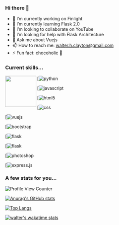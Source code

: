 ### Hi there 👋

- 🔭 I’m currently working on Finlight
- 🌱 I’m currently learning Flask 2.0
- 👯 I’m looking to collaborate on YouTube
- 🤔 I’m looking for help with Flask Architecture
- 💬 Ask me about Vuejs
- 📫 How to reach me: walter.h.clayton@gmail.com
- ⚡ Fun fact: chocoholic 🍫

### Current skills...
<img align="left" width="100" height="100" src="https://img.shields.io/badge/Python-3776AB?style=for-the-badge&logo=python&logoColor=white">

[![python](https://img.shields.io/badge/Python-3776AB?style=for-the-badge&logo=python&logoColor=white)

[![javascript](https://img.shields.io/badge/JavaScript-F7DF1E?style=for-the-badge&logo=javascript&logoColor=black)

[![html5](https://img.shields.io/badge/HTML-239120?style=for-the-badge&logo=html5&logoColor=white)

[![css](https://img.shields.io/badge/CSS-239120?&style=for-the-badge&logo=css3&logoColor=white)

[![vuejs](https://img.shields.io/badge/Vue.js-35495E?style=for-the-badge&logo=vue.js&logoColor=4FC08D)

[![bootstrap](https://img.shields.io/badge/Bootstrap-563D7C?style=for-the-badge&logo=bootstrap&logoColor=white)

[![flask](https://img.shields.io/badge/Flask-000000?style=for-the-badge&logo=flask&logoColor=white)

[![flask](https://img.shields.io/badge/Heroku-430098?style=for-the-badge&logo=heroku&logoColor=white)

[![photoshop](https://aleen42.github.io/badges/src/photoshop.svg)

[![express.js](https://img.shields.io/badge/Express.js-404D59?style=for-the-badge)

### A few stats for you...

![Profile View Counter](https://komarev.com/ghpvc/?username=walter-clayton)

[![Anurag's GitHub stats](https://github-readme-stats.vercel.app/api?username=walter-clayton&show_icons=true)](https://github.com/walter-clayton/github-readme-stats)

[![Top Langs](https://github-readme-stats.vercel.app/api/top-langs/?username=walter-clayton)](https://github.com/walter-clayton/github-readme-stats)

[![walter's wakatime stats](https://github-readme-stats.vercel.app/api/wakatime?username=walthedude)](https://github.com/walter-clayton/github-readme-stats)
